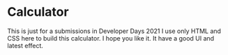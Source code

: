 # Calculator
This is just for a submissions in Developer Days 2021
I use only HTML and CSS here to build this calculator. I hope you like it.
It have a good UI and latest effect.
